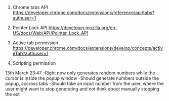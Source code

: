 1. Chrome.tabs API
https://developer.chrome.com/docs/extensions/reference/api/tabs?authuser=1

2. Pointer Lock API
https://developer.mozilla.org/en-US/docs/Web/API/Pointer_Lock_API

3. Active tab permission
https://developer.chrome.com/docs/extensions/develop/concepts/activeTab?authuser=1

4. Scripting permission


13th March 23:47
-Right now only generates random numbers while the cursor is inside the popup window
-Should generate numbers outside the popup, accross tabs
-Should take an input number from the user, where the user might want to stop generating and not think about manually stopping the ext